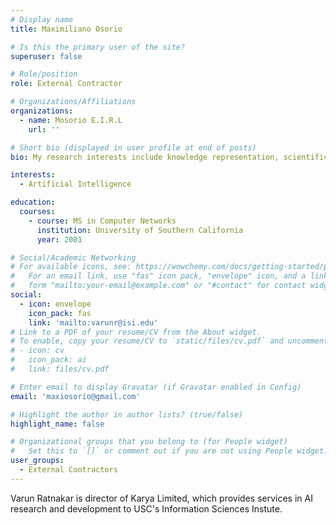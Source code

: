 ```yaml
---
# Display name
title: Maximiliano Osorio 

# Is this the primary user of the site?
superuser: false

# Role/position
role: External Contractor

# Organizations/Affiliations
organizations:
  - name: Mosorio E.I.R.L
    url: ''

# Short bio (displayed in user profile at end of posts)
bio: My research interests include knowledge representation, scientific workflows.

interests:
  - Artificial Intelligence

education:
  courses:
    - course: MS in Computer Networks
      institution: University of Southern California
      year: 2001

# Social/Academic Networking
# For available icons, see: https://wowchemy.com/docs/getting-started/page-builder/#icons
#   For an email link, use "fas" icon pack, "envelope" icon, and a link in the
#   form "mailto:your-email@example.com" or "#contact" for contact widget.
social:
  - icon: envelope
    icon_pack: fas
    link: 'mailto:varunr@isi.edu'
# Link to a PDF of your resume/CV from the About widget.
# To enable, copy your resume/CV to `static/files/cv.pdf` and uncomment the lines below.
# - icon: cv
#   icon_pack: ai
#   link: files/cv.pdf

# Enter email to display Gravatar (if Gravatar enabled in Config)
email: 'maxiosorio@gmail.com'

# Highlight the author in author lists? (true/false)
highlight_name: false

# Organizational groups that you belong to (for People widget)
#   Set this to `[]` or comment out if you are not using People widget.
user_groups:
  - External Contractors
---
```


Varun Ratnakar is director of Karya Limited, which provides services in AI research and development to USC's Information Sciences Instute.
